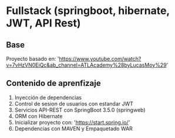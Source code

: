 # Fullstack (springboot, hibernate, JWT, API Rest)

## Base

Proyecto basado en: 'https://www.youtube.com/watch?v=7vHzVN0EiQc&ab_channel=ATLAcademy%28byLucasMoy%29'

## Contenido de aprenfizaje

1. Inyección de dependencias
2. Control de sesion de usuarios con estandar JWT
3. Servicios API-REST con SpringBoot 3.5.0 (springweb)
4. ORM con Hibernate
5. Inicializar proyecto con: 'https://start.spring.io/'
6. Dependencias con MAVEN y Empaquetado WAR